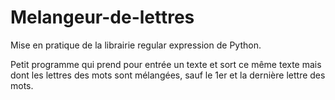 # Melangeur-de-lettres
Mise en pratique de la librairie regular expression de Python.

Petit programme qui prend pour entrée un texte et sort ce même texte mais dont les lettres des mots sont mélangées, sauf le 1er et la dernière lettre des mots.

